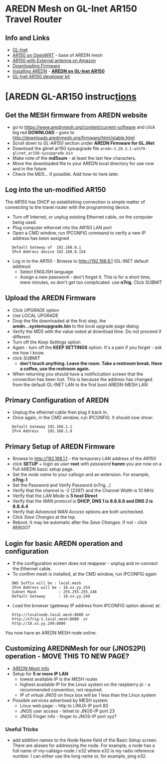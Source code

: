 # AREDN Mesh on GL-Inet AR150 Travel Router

## Info and Links
+ [GL-Inet](https://www.gl-inet.com/)
+ [AR150 on OpenWRT](https://openwrt.org/toh/gl.inet/gl-ar150) - base of AREDN mesh
+ [AR150 with External antenna on Amazon](https://amzn.to/3htEwY2)
+ [Downloading Firmware](https://arednmesh.readthedocs.io/en/latest/arednGettingStarted/downloading_firmware.html)
+ [Installing AREDN](https://arednmesh.readthedocs.io/en/latest/arednGettingStarted/installing_firmware.html) - [**AREDN on GL-Inet AR150**](https://arednmesh.readthedocs.io/en/latest/arednGettingStarted/installing_firmware.html#gl-inet-first-install-process)
+ [GL-Inet AR150 developer kit](https://store.gl-inet.com/products/developer-kit-set-for-gl-ar150-ext-mini-router)

# [AREDN GL-AR150 instruc[tions](https://arednmesh.readthedocs.io/en/latest/arednGettingStarted/downloading_firmware.htm)

## Get the MESH firmware from AREDN website
+ go to https://www.arednmesh.org/content/current-software and click big red **DOWNLOAD** - goes to http://downloads.arednmesh.org/firmware/html/stable.html
+ Scroll down to *GL-AR150* section under **AREDN Firmware for GL.iNet**
+ Download the glinet ar150 sysupgrade file
  `aredn-3.20.3.1-ath79-glinet_ar150-sysupgrade.bin`
+ Make note of the **md5sum** - at least the last few characters.
+ Move the downloaded file to your AREDN local directory for use now and in the future
+ Check the MD5... if possible.  Add how-to here later.

## Log into the un-modified AR150
  The AR150 has DHCP so establishing connection is simple matter of connecting to the travel router with the programming device.
+ Turn off Internet, or unplug existing Ethernet cable, on the computer being used.
+ Plug computer ethernet into the AR150 LAN port 
+ Open a CMD window, run IPCONFIG command to verify a new IP address has been assigned
```
   Default Gateway of  192.168.8.1
   IPv4 Address device 192.168.8.154
   ```
+ Log in to the AR150 - Browse to http://192.168.8.1  (GL-INET default address)
  + Select ENGLISH language
  + Assign a new password - don't forget it.  This is for a short time, mere minutes, so don't get too complicated.  use **n7rig**.   Click SUBMIT
 
## Upload the AREDN Firmware
 + Click *UPGRADE* option
 + Use LOCAL UPGRADE
 + Drop the file downloaded at the first step, the **aredn...systemupgrade.bin** to the local upgrade page dialog
 + Verify the MD5 with the value noted at download time.  Do not proceed if different.
 + Turn off the *Keep Settings* option
 + Again - turn off the **KEEP SETTINGS** option.  It's a pain if you forget - ask me how I know.
 + click SUBMIT
    + __don't touch anything.  Leave the room.  Take a restroom break.  Have a coffee, use the restroom again.__
 + When returning you should have a notificication screen that the connection has been lost.   This is because the address has changed from the default GL-INET LAN to the first boot AREDN-MESH LAN

## Primary Configuration of AREDN
 + Unplug the ethernet cable then plug it back in.
 + Once again, in the CMD window, run IPCONFIG.   It should now show:
```
   Default Gateway 192.168.1.1
   IPv4 Address    192.168.1.9
```
## Primary Setup of AREDN Firmware
+ Browse to http://192.168.1.1 - the temporary LAN address of the AR150
+ click **__SETUP__**  + login as *user* **root** with *password* **hsmm**
      you are now on a Full AREDN basic setup page.
+ Set the *node name* to your callsign and an extension. For example, **n7rig-1**
+ Set the Password and Verify Password (n7rig...)
+ Verify that the channel is -2 (2397) and the Channel Width is 10 MHz
+ Verify that the *LAN Mode* is **5 host Direct**
+ Verify that the *WAN protocol* is **DHCP, DNS 1 is 8.8.8.8 and DNS 2 is 8.8.4.4**
+ Verify that *Advanced WAN Access* options are both unchecked.
+ Click *Save Changes* at the top.
+ Reboot.   It may be automatic after the *Save Changes*.  If not - click *REBOOT*
    
## Login for basic AREDN operation and configuration
+ If the configuration screen does not reappear - unplug and re-connect the Ethernet cable.
+ To confirm mesh is installed, at the CMD window, run IPCONFIG again
```
   DNS Suffix will be : local.mesh
   IPv4 Address will be : 10.xx.yy.254
   Subnet Mask          : 255.255.255.248
   Default Gateway      : 10.xx.yy.249
   ```
 + Load the browser (gateway IP address from IPCONFIG option above) at:
 ```
    http://localnode.local.mesh:8080 or
    http://n7rig-1.local.mesh:8080  or
    http://10.xx.yy.249:8080
   ```
You now have an AREDN MESH node online.
        
## Customizing AREDNMesh for our (JNOS2PI) operation - MOVE THIS TO NEW PAGE?
+ [AREDN Mesh Info](https://github.com/wa7nwp/nwp2019/blob/master/19301_suggestions/19314_ham_mesh_home_lab.md)
+ Setup for **5 or more IP LAN**
    + lowest available IP is the MESH router
    + highest available IP for the Linux system on the raspberry pi - a recommended convention, not required.
    + IP of virtual JNOS on linux box will be 1 less than the Linux system
+ Possible services advertised by MESH system
    + Linux web page:  - http to LINUX-IP port 80
    + JNOS user access - telnet to JNOS-IP port 23
    + JNOS Finger info - finger to JNOS-IP port xyz?

### Useful Tricks
+ add addition names to the Node Name field of the Basic Setup screen.  There are aliases for addressing the node.  For example, a node has a full name of my-callsign-node / e32 where e32 is my radio reference number.  I can either use the long name or, for example, ping e32.
